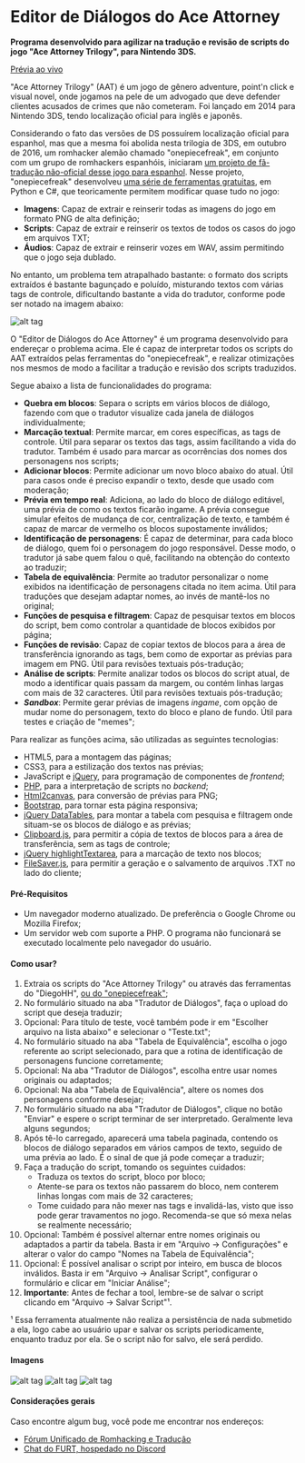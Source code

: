 # Editor de Diálogos do Ace Attorney

**Programa desenvolvido para agilizar na tradução e revisão de scripts do jogo "Ace Attorney Trilogy", para Nintendo 3DS.**

[Prévia ao vivo](http://www.romhacking.net.br/tools/aade/)

"Ace Attorney Trilogy" (AAT) é um jogo de gênero adventure, point'n
click e visual novel, onde jogamos na pele de um advogado que deve defender
clientes acusados de crimes que não cometeram. Foi lançado em 2014 para
Nintendo 3DS, tendo localização oficial para inglês e japonês.

Considerando o fato das versões de DS possuírem localização oficial para
espanhol, mas que a mesma foi abolida nesta trilogia de 3DS, em outubro de
2016, um romhacker alemão chamado "onepiecefreak", em conjunto com um grupo de
romhackers espanhóis, iniciaram [um projeto de fã-tradução não-oficial desse
jogo para espanhol](http://gbatemp.net/threads/translation-ace-attorney-trilogy.444652).
Nesse projeto, "onepiecefreak" desenvolveu [uma série de ferramentas gratuitas](https://mega.nz/#F!ZtJmXYzD!1XgA_iO4B6Tm2kef1kSUxQ), 
em Python e C#, que teoricamente permitem modificar quase tudo no jogo:

*   **Imagens**: Capaz de extrair e reinserir todas as imagens do jogo em formato PNG de alta definição;
*   **Scripts**: Capaz de extrair e reinserir os textos de todos os casos do jogo em arquivos TXT;
*   **Áudios**: Capaz de extrair e reinserir vozes em WAV, assim permitindo que o jogo seja dublado.

No entanto, um problema tem atrapalhado bastante: o formato dos scripts extraídos
é bastante bagunçado e poluído, misturando textos com várias tags de controle,
dificultando bastante a vida do tradutor, conforme pode ser notado na imagem abaixo:

![alt tag](images/aade_messy_script.png)

O "Editor de Diálogos do Ace Attorney" é um programa desenvolvido para endereçar
o problema acima. Ele é capaz de interpretar todos os scripts do AAT extraídos pelas
ferramentas do "onepiecefreak", e realizar otimizações nos mesmos de modo a facilitar
a tradução e revisão dos scripts traduzidos.

Segue abaixo a lista de funcionalidades do programa:

*   **Quebra em blocos**: Separa o scripts em vários blocos de diálogo, fazendo com que o tradutor visualize cada janela de diálogos individualmente;
*   **Marcação textual**: Permite marcar, em cores específicas, as tags de controle. Útil para separar os textos das tags, assim facilitando a vida do tradutor. Também é usado para marcar as ocorrências dos nomes dos personagens nos scripts;
*   **Adicionar blocos**: Permite adicionar um novo bloco abaixo do atual. Útil para casos onde é preciso expandir o texto, desde que usado com moderação;
*   **Prévia em tempo real**: Adiciona, ao lado do bloco de diálogo editável, uma prévia de como os textos ficarão ingame. A prévia consegue simular efeitos de mudança de cor, centralização de texto, e também é capaz de marcar de vermelho os blocos supostamente inválidos;
*   **Identificação de personagens**: É capaz de determinar, para cada bloco de diálogo, quem foi o personagem do jogo responsável. Desse modo, o tradutor já sabe quem falou o quê, facilitando na obtenção do contexto ao traduzir;
*   **Tabela de equivalência**: Permite ao tradutor personalizar o nome exibidos na identificação de personagens citada no item acima. Útil para traduções que desejam adaptar nomes, ao invés de mantê-los no original;
*   **Funções de pesquisa e filtragem**: Capaz de pesquisar textos em blocos do script, bem como controlar a quantidade de blocos exibidos por página;
*   **Funções de revisão**: Capaz de copiar textos de blocos para a área de transferência ignorando as tags, bem como de exportar as prévias para imagem em PNG. Útil para revisões textuais pós-tradução;
*   **Análise de scripts**: Permite analizar todos os blocos do script atual, de modo a identificar quais passam da margem, ou contém linhas largas com mais de 32 caracteres. Útil para revisões textuais pós-tradução;
*   ***Sandbox***: Permite gerar prévias de imagens *ingame*, com opção de mudar nome do personagem, texto do bloco e plano de fundo. Útil para testes e criação de "memes";

Para realizar as funções acima, são utilizadas as seguintes tecnologias:

*   HTML5, para a montagem das páginas;
*   CSS3, para a estilização dos textos nas prévias;
*   JavaScript e [jQuery](https://jquery.com/), para programação de componentes de *frontend*;
*   [PHP](https://php.net/manual/pt_BR/intro-whatis.php), para a interpretação de scripts no *backend*;
*   [Html2canvas](http://html2canvas.hertzen.com/), para conversão de prévias para PNG;
*   [Bootstrap](http://getbootstrap.com/), para tornar esta página responsiva;
*   [jQuery DataTables](https://datatables.net/), para montar a tabela com pesquisa e filtragem onde situam-se os blocos de diálogo e as prévias;
*   [Clipboard.js](https://clipboardjs.com/), para permitir a cópia de textos de blocos para a área de transferência, sem as tags de controle;
*   [jQuery highlightTextarea](http://garysieling.github.io/jquery-highlighttextarea/), para a marcação de texto nos blocos;
*   [FileSaver.js](https://github.com/eligrey/FileSaver.js/), para permitir a geração e o salvamento de arquivos .TXT no lado do cliente;

#### Pré-Requisitos

*   Um navegador moderno atualizado. De preferência o Google Chrome ou Mozilla Firefox;
*   Um servidor web com suporte a PHP. O programa não funcionará se executado localmente pelo navegador do usuário.

#### Como usar?

1.  Extraia os scripts do "Ace Attorney Trilogy" ou através das ferramentas do "DiegoHH", [ou do "onepiecefreak"](https://mega.nz/#F!ZtJmXYzD!1XgA_iO4B6Tm2kef1kSUxQ);
2.  No formulário situado na aba "Tradutor de Diálogos", faça o upload do script que deseja traduzir;
3.  Opcional: Para título de teste, você também pode ir em "Escolher arquivo na lista abaixo" e selecionar o "Teste.txt";
4.  No formulário situado na aba "Tabela de Equivalência", escolha o jogo referente ao script selecionado, para que a rotina de identificação de personagens funcione corretamente;
5.  Opcional: Na aba "Tradutor de Diálogos", escolha entre usar nomes originais ou adaptados;
6.  Opcional: Na aba "Tabela de Equivalência", altere os nomes dos personagens conforme desejar;
7.  No formulário situado na aba "Tradutor de Diálogos", clique no botão "Enviar" e espere o script terminar de ser interpretado. Geralmente leva alguns segundos;
8.  Após tê-lo carregado, aparecerá uma tabela paginada, contendo os blocos de diálogo separados em vários campos de texto, seguido de uma prévia ao lado. É o sinal de que já pode começar a traduzir;
9.  Faça a tradução do script, tomando os seguintes cuidados:
    *   Traduza os textos do script, bloco por bloco;
    *   Atente-se para os textos não passarem do bloco, nem conterem linhas longas com mais de 32 caracteres;
    *   Tome cuidado para não mexer nas tags e invalidá-las, visto que isso pode gerar travamentos no jogo. Recomenda-se que só mexa nelas se realmente necessário;
10.  Opcional: Também é possível alternar entre nomes originais ou adaptados a partir da tabela. Basta ir em "Arquivo -> Configurações" e alterar o valor do campo "Nomes na Tabela de Equivalência";
11.  Opcional: É possível analisar o script por inteiro, em busca de blocos inválidos. Basta ir em "Arquivo -> Analisar Script", configurar o formulário e clicar em "Iniciar Análise";
12.  **Importante**: Antes de fechar a tool, lembre-se de salvar o script clicando em "Arquivo -> Salvar Script"¹.

¹ Essa ferramenta atualmente não realiza a persistência de nada submetido a ela,
logo cabe ao usuário upar e salvar os scripts periodicamente, enquanto traduz
por ela. Se o script não for salvo, ele será perdido.

#### Imagens

![alt tag](images/aade_img_1.png)
![alt tag](images/aade_img_2.png)
![alt tag](images/aade_img_3.png)

#### Considerações gerais

Caso encontre algum bug, você pode me encontrar nos endereços:

*   [Fórum Unificado de Romhacking e Tradução](http://www.romhacking.net.br/)
*   [Chat do FURT, hospedado no Discord](https://discord.gg/0V2rK6RK47Okravl)

